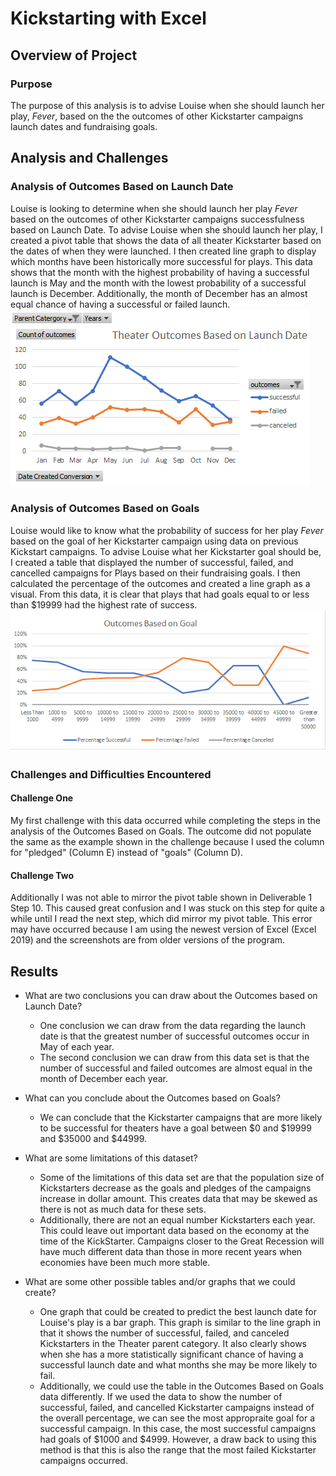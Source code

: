 # Kickstarting with Excel

## Overview of Project

### Purpose
The purpose of this analysis is to advise Louise when she should launch her play, *Fever*, based on the the outcomes of other Kickstarter campaigns launch dates and fundraising goals.

## Analysis and Challenges

### Analysis of Outcomes Based on Launch Date
Louise is looking to determine when she should launch her play *Fever* based on the outcomes of other Kickstarter campaigns successfulness based on Launch Date. 
To advise Louise when she should launch her play, I created a pivot table that shows the data of all theater Kickstarter based on the dates of when they were launched. I then created line graph to display which months have been historically more successful for plays.
This data shows that the month with the highest probability of having a successful launch is May and the month with the lowest probability of a successful launch is December. Additionally, the month of December has an almost equal chance of having a successful or failed launch.
![Theater Outcomes Based on Launch Date](https://github.com/AnnieShaffer/kickstarter-analysis/blob/master/Theater_Outcomes_vs_Launch.png)

### Analysis of Outcomes Based on Goals
Louise would like to know what the probability of success for her play *Fever* based on the goal of her Kickstarter campaign using data on previous Kickstart campaigns.
To advise Louise what her Kickstarter goal should be, I created a table that displayed the number of successful, failed, and cancelled campaigns for Plays based on their fundraising goals. I then calculated the percentage of the outcomes and created a line graph as a visual. 
From this data, it is clear that plays that had goals equal to or less than $19999 had the highest rate of success.
![Outcomes vs Goals](https://github.com/AnnieShaffer/kickstarter-analysis/blob/master/Outcomes_vs_Goals.png)

### Challenges and Difficulties Encountered
#### Challenge One
My first challenge with this data occurred while completing the steps in the analysis of the Outcomes Based on Goals. The outcome did not populate the same as the example shown in the challenge because I used the column for "pledged" (Column E) instead of "goals" (Column D).
#### Challenge Two
Additionally I was not able to mirror the pivot table shown in Deliverable 1 Step 10. This caused great confusion and I was stuck on this step for quite a while until I read the next step, which did mirror my pivot table. This error may have occurred because I am using the newest version of Excel (Excel 2019) and the screenshots are from older versions of the program.

## Results

- What are two conclusions you can draw about the Outcomes based on Launch Date?
  - One conclusion we can draw from the data regarding the launch date is that the greatest number of successful outcomes occur in May of each year.
  - The second conclusion we can draw from this data set is that the number of successful and failed outcomes are almost equal in the month of December each year.

- What can you conclude about the Outcomes based on Goals?
  - We can conclude that the Kickstarter campaigns that are more likely to be successful for theaters have a goal between $0 and $19999 and $35000 and $44999.

- What are some limitations of this dataset?
  - Some of the limitations of this data set are that the population size of Kickstarters decrease as the goals and pledges of the campaigns increase in dollar amount. This creates data that may be skewed as there is not as much data for these sets. 
  - Additionally, there are not an equal number Kickstarters each year. This could leave out important data based on the economy at the time of the KickStarter. Campaigns closer to the Great Recession will have much different data than those in more recent years when economies have been much more stable.

- What are some other possible tables and/or graphs that we could create?
  - One graph that could be created to predict the best launch date for Louise's play is a bar graph. This graph is similar to the line graph in that it shows the number of successful, failed, and canceled Kickstarters in the Theater parent category. It also clearly shows when she has a more statistically significant chance of having a successful launch date and what months she may be more likely to fail.
  - Additionally, we could use the table in the Outcomes Based on Goals data differently. If we used the data to show the number of successful, failed, and cancelled Kickstarter campaigns instead of the overall percentage, we can see the most appropraite goal for a successful campaign. In this case, the most successful campaigns had goals of $1000 and $4999. However, a draw back to using this method is that this is also the range that the most failed Kickstarter campaigns occurred.

